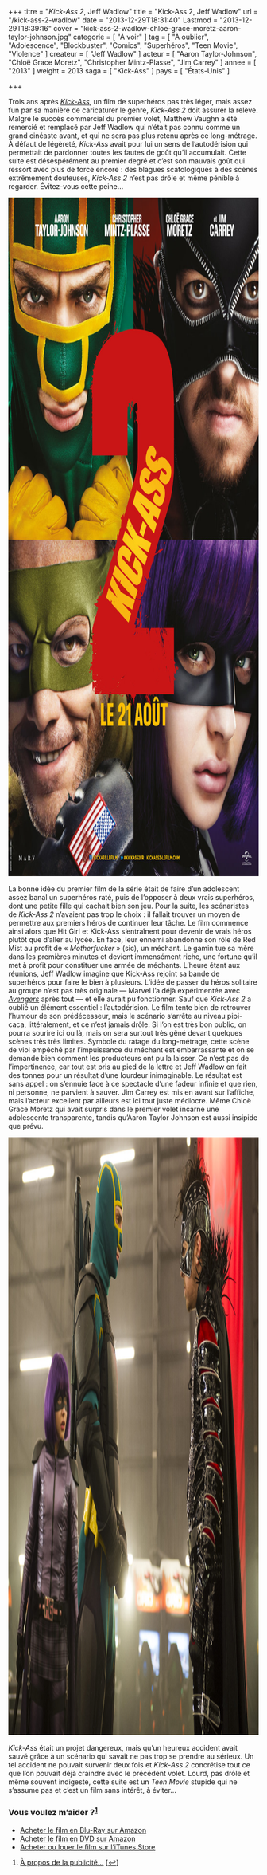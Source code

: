 +++
titre = "<em>Kick-Ass 2</em>, Jeff Wadlow"
title = "Kick-Ass 2, Jeff Wadlow"
url = "/kick-ass-2-wadlow"
date = "2013-12-29T18:31:40"
Lastmod = "2013-12-29T18:39:16"
cover = "kick-ass-2-wadlow-chloe-grace-moretz-aaron-taylor-johnson.jpg"
categorie = [ "À voir" ]
tag = [ "À oublier", "Adolescence", "Blockbuster", "Comics", "Superhéros", "Teen Movie", "Violence" ]
createur = [ "Jeff Wadlow" ]
acteur = [ "Aaron Taylor-Johnson", "Chloë Grace Moretz", "Christopher Mintz-Plasse", "Jim Carrey" ]
annee = [ "2013" ]
weight = 2013
saga = [ "Kick-Ass" ]
pays = [ "États-Unis" ]

+++

<p>Trois ans après <a href="http://voiretmanger.fr/kick-ass-vaughn/" title="Kick-Ass, Matthew Vaughn"><em>Kick-Ass</em></a>, un film de superhéros pas très léger, mais assez fun par sa manière de caricaturer le genre, <em>Kick-Ass 2</em> doit assurer la relève. Malgré le succès commercial du premier volet, Matthew Vaughn a été remercié et remplacé par Jeff Wadlow qui n’était pas connu comme un grand cinéaste avant, et qui ne sera pas plus retenu après ce long-métrage. À défaut de légèreté, <em>Kick-Ass</em> avait pour lui un sens de l’autodérision qui permettait de pardonner toutes les fautes de goût qu’il accumulait. Cette suite est désespérément au premier degré et c’est son mauvais goût qui ressort avec plus de force encore : des blagues scatologiques à des scènes extrêmement douteuses, <em>Kick-Ass 2</em> n’est pas drôle et même pénible à regarder. Évitez-vous cette peine… </p>
<div style="text-align:center;"><a href="http://www.allocine.fr/film/fichefilm_gen_cfilm=178979.html"><img class="aligncenter" src="kick-ass-2-jeff-wadlow.jpg" alt="Kick ass 2 jeff wadlow" title="kick-ass-2-jeff-wadlow.jpg" width="1000" height="1362" /></a></div>
<p>La bonne idée du premier film de la série était de faire d’un adolescent assez banal un superhéros raté, puis de l’opposer à deux vrais superhéros, dont une petite fille qui cachait bien son jeu. Pour la suite, les scénaristes de <em>Kick-Ass 2</em> n’avaient pas trop le choix : il fallait trouver un moyen de permettre aux premiers héros de continuer leur tâche. Le film commence ainsi alors que Hit Girl et Kick-Ass s’entraînent pour devenir de vrais héros plutôt que d’aller au lycée. En face, leur ennemi abandonne son rôle de Red Mist au profit de « <em>Motherfucker</em> » (sic), un méchant. Le gamin tue sa mère dans les premières minutes et devient immensément riche, une fortune qu’il met à profit pour constituer une armée de méchants. L’heure étant aux réunions, Jeff Wadlow imagine que Kick-Ass rejoint sa bande de superhéros pour faire le bien à plusieurs. L’idée de passer du héros solitaire au groupe n’est pas très originale — Marvel l’a déjà expérimentée avec <a href="http://voiretmanger.fr/avengers-whedon/" title="Avengers, Joss Whedon"><em>Avengers</em></a> après tout — et elle aurait pu fonctionner. Sauf que <em>Kick-Ass 2</em> a oublié un élément essentiel : l’autodérision. Le film tente bien de retrouver l’humour de son prédécesseur, mais le scénario s’arrête au niveau pipi-caca, littéralement, et ce n’est jamais drôle. Si l’on est très bon public, on pourra sourire ici ou là, mais on sera surtout très gêné devant quelques scènes très très limites. Symbole du ratage du long-métrage, cette scène de viol empêché par l’impuissance du méchant est embarrassante et on se demande bien comment les producteurs ont pu la laisser. Ce n’est pas de l’impertinence, car tout est pris au pied de la lettre et Jeff Wadlow en fait des tonnes pour un résultat d’une lourdeur inimaginable. Le résultat est sans appel : on s’ennuie face à ce spectacle d’une fadeur infinie et que rien, ni personne, ne parvient à sauver. Jim Carrey est mis en avant sur l’affiche, mais l’acteur excellent par ailleurs est ici tout juste médiocre. Même Chloë Grace Moretz qui avait surpris dans le premier volet incarne une adolescente transparente, tandis qu’Aaron Taylor Johnson est aussi insipide que prévu. </p>
<div style="text-align:center;"><img class="aligncenter" src="kick-ass-2-chloe-grace-moretz-aaron-taylor-johnson-christopher-mintz-plasse-jeff-wadlow.jpg" alt="Kick ass 2 chloe grace moretz aaron taylor johnson christopher mintz plasse jeff wadlow" title="kick-ass-2-chloe-grace-moretz-aaron-taylor-johnson-christopher-mintz-plasse-jeff-wadlow.jpg" width="1800" height="1200" /></div>
<p><em>Kick-Ass</em> était un projet dangereux, mais qu’un heureux accident avait sauvé grâce à un scénario qui savait ne pas trop se prendre au sérieux. Un tel accident ne pouvait survenir deux fois et <em>Kick-Ass 2</em> concrétise tout ce que l’on pouvait déjà craindre avec le précédent volet. Lourd, pas drôle et même souvent indigeste, cette suite est un <em>Teen Movie</em> stupide qui ne s’assume pas et c’est un film sans intérêt, à éviter…</p>
<div class="amazon">
<h3>Vous voulez m&rsquo;aider ?<sup><a href="#footnote_0_10802" id="identifier_0_10802" class="footnote-link footnote-identifier-link" title="&Agrave; propos de la publicit&eacute;&hellip;">1</a></sup></h3>
<ul>
<li><a href="http://www.amazon.fr/gp/product/B00EDGDCKW/ref=as_li_ss_tl?ie=UTF8&#038;tag=leblogdenic07-21&#038;linkCode=as2&#038;camp=1642&#038;creative=19458&#038;creativeASIN=B00EDGDCKW">Acheter le film en Blu-Ray sur Amazon</a></li>
<li><a href="http://www.amazon.fr/gp/product/B00EDGDA2M/ref=as_li_ss_tl?ie=UTF8&#038;tag=leblogdenic07-21&#038;linkCode=as2&#038;camp=1642&#038;creative=19458&#038;creativeASIN=B00EDGDA2M">Acheter le film en DVD sur Amazon</a></li>
<li><a href="https://itunes.apple.com/fr/movie/kick-ass-2/id734810030?l=en">Acheter ou louer le film sur l&rsquo;iTunes Store</a></li>
</ul>
</div>
<ol class="footnotes"><li id="footnote_0_10802" class="footnote"><a href="http://voiretmanger.fr/soutien/">À propos de la publicité…</a> [<a href="#identifier_0_10802" class="footnote-link footnote-back-link">&#8617;</a>]</li></ol>
